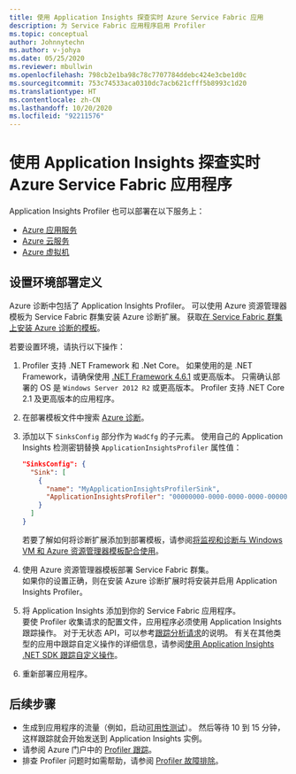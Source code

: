 ```yaml
---
title: 使用 Application Insights 探查实时 Azure Service Fabric 应用
description: 为 Service Fabric 应用程序启用 Profiler
ms.topic: conceptual
author: Johnnytechn
ms.author: v-johya
ms.date: 05/25/2020
ms.reviewer: mbullwin
ms.openlocfilehash: 798cb2e1ba98c78c7707784ddebc424e3cbe1d0c
ms.sourcegitcommit: 753c74533aca0310dc7acb621cfff5b8993c1d20
ms.translationtype: HT
ms.contentlocale: zh-CN
ms.lasthandoff: 10/20/2020
ms.locfileid: "92211576"
---
```

# <a name="profile-live-azure-service-fabric-applications-with-application-insights"></a>使用 Application Insights 探查实时 Azure Service Fabric 应用程序

Application Insights Profiler 也可以部署在以下服务上：
* [Azure 应用服务](profiler.md?toc=/azure/azure-monitor/toc.json)
* [Azure 云服务](profiler-cloudservice.md?toc=/azure/azure-monitor/toc.json)
* [Azure 虚拟机](profiler-vm.md?toc=/azure/azure-monitor/toc.json)

## <a name="set-up-the-environment-deployment-definition"></a>设置环境部署定义

Azure 诊断中包括了 Application Insights Profiler。 可以使用 Azure 资源管理器模板为 Service Fabric 群集安装 Azure 诊断扩展。 获取[在 Service Fabric 群集上安装 Azure 诊断的模板](https://github.com/Azure/azure-docs-json-samples/blob/master/application-insights/ServiceFabricCluster.json)。

若要设置环境，请执行以下操作：

1. Profiler 支持 .NET Framework 和 .Net Core。 如果使用的是 .NET Framework，请确保使用 [.NET Framework 4.6.1](https://docs.microsoft.com/dotnet/framework/migration-guide/how-to-determine-which-versions-are-installed) 或更高版本。 只需确认部署的 OS 是 `Windows Server 2012 R2` 或更高版本。 Profiler 支持 .NET Core 2.1 及更高版本的应用程序。

1. 在部署模板文件中搜索 [Azure 诊断](/monitoring-and-diagnostics/azure-diagnostics)。

1. 添加以下 `SinksConfig` 部分作为 `WadCfg` 的子元素。 使用自己的 Application Insights 检测密钥替换 `ApplicationInsightsProfiler` 属性值：  

      ```json
      "SinksConfig": {
        "Sink": [
          {
            "name": "MyApplicationInsightsProfilerSink",
            "ApplicationInsightsProfiler": "00000000-0000-0000-0000-000000000000"
          }
        ]
      }
      ```

      若要了解如何将诊断扩展添加到部署模板，请参阅[将监视和诊断与 Windows VM 和 Azure 资源管理器模板配合使用](/virtual-machines/windows/extensions-diagnostics-template?toc=%2fazure%2fvirtual-machines%2fwindows%2ftoc.json)。

1. 使用 Azure 资源管理器模板部署 Service Fabric 群集。  
  如果你的设置正确，则在安装 Azure 诊断扩展时将安装并启用 Application Insights Profiler。 

1. 将 Application Insights 添加到你的 Service Fabric 应用程序。  
  要使 Profiler 收集请求的配置文件，应用程序必须使用 Application Insights 跟踪操作。 对于无状态 API，可以参考[跟踪分析请求](profiler-trackrequests.md?toc=/azure/azure-monitor/toc.json)的说明。 有关在其他类型的应用中跟踪自定义操作的详细信息，请参阅[使用 Application Insights .NET SDK 跟踪自定义操作](custom-operations-tracking.md?toc=/azure/azure-monitor/toc.json)。

1. 重新部署应用程序。


## <a name="next-steps"></a>后续步骤

* 生成到应用程序的流量（例如，启动[可用性测试](monitor-web-app-availability.md)）。 然后等待 10 到 15 分钟，这样跟踪就会开始发送到 Application Insights 实例。
* 请参阅 Azure 门户中的 [Profiler 跟踪](profiler-overview.md?toc=/azure/azure-monitor/toc.json)。
* 排查 Profiler 问题时如需帮助，请参阅 [Profiler 故障排除](profiler-troubleshooting.md?toc=/azure/azure-monitor/toc.json)。

